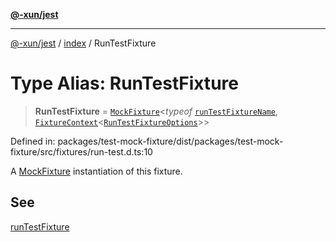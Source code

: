 [**@-xun/jest**](../../README.md)

***

[@-xun/jest](../../README.md) / [index](../README.md) / RunTestFixture

# Type Alias: RunTestFixture

> **RunTestFixture** = [`MockFixture`](MockFixture.md)\<*typeof* [`runTestFixtureName`](../variables/runTestFixtureName.md), [`FixtureContext`](FixtureContext.md)\<[`RunTestFixtureOptions`](RunTestFixtureOptions.md)\>\>

Defined in: packages/test-mock-fixture/dist/packages/test-mock-fixture/src/fixtures/run-test.d.ts:10

A [MockFixture](MockFixture.md) instantiation of this fixture.

## See

[runTestFixture](../functions/runTestFixture.md)
